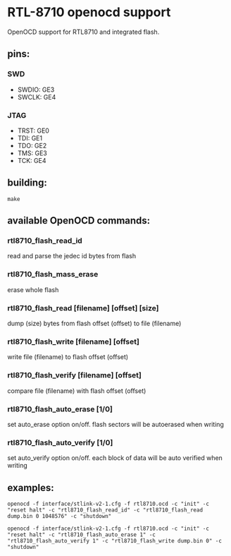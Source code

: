 # RTL-8710 openocd support
OpenOCD support for RTL8710 and integrated flash.
## pins:
### SWD
* SWDIO:   GE3  
* SWCLK:   GE4  
### JTAG
* TRST:    GE0  
* TDI:     GE1  
* TDO:     GE2  
* TMS:     GE3  
* TCK:     GE4  
## building:
```
make
```
## available OpenOCD commands:
### rtl8710_flash_read_id
read and parse the jedec id bytes from flash
### rtl8710_flash_mass_erase
erase whole flash
### rtl8710_flash_read [filename] [offset] [size]
dump (size) bytes from flash offset (offset) to file (filename)
### rtl8710_flash_write [filename] [offset]
write file (filename) to flash offset (offset)
### rtl8710_flash_verify [filename] [offset]
compare file (filename) with flash offset (offset)
### rtl8710_flash_auto_erase [1/0]
set auto_erase option on/off. flash sectors will be autoerased when writing
### rtl8710_flash_auto_verify [1/0]
set auto_verify option on/off. each block of data will be auto verified when writing
## examples:
```
openocd -f interface/stlink-v2-1.cfg -f rtl8710.ocd -c "init" -c "reset halt" -c "rtl8710_flash_read_id" -c "rtl8710_flash_read dump.bin 0 1048576" -c "shutdown"
```
```
openocd -f interface/stlink-v2-1.cfg -f rtl8710.ocd -c "init" -c "reset halt" -c "rtl8710_flash_auto_erase 1" -c "rtl8710_flash_auto_verify 1" -c "rtl8710_flash_write dump.bin 0" -c "shutdown"
```
